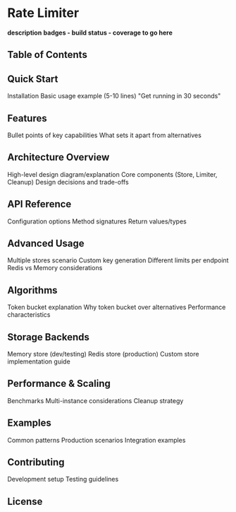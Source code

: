 # Rate Limiter

**description**
**badges - build status - coverage to go here**

## Table of Contents

## Quick Start

Installation
Basic usage example (5-10 lines)
"Get running in 30 seconds"

## Features

Bullet points of key capabilities
What sets it apart from alternatives

## Architecture Overview

High-level design diagram/explanation
Core components (Store, Limiter, Cleanup)
Design decisions and trade-offs

## API Reference

Configuration options
Method signatures
Return values/types

## Advanced Usage

Multiple stores scenario
Custom key generation
Different limits per endpoint
Redis vs Memory considerations

## Algorithms

Token bucket explanation
Why token bucket over alternatives
Performance characteristics

## Storage Backends

Memory store (dev/testing)
Redis store (production)
Custom store implementation guide

## Performance & Scaling

Benchmarks
Multi-instance considerations
Cleanup strategy

## Examples

Common patterns
Production scenarios
Integration examples

## Contributing

Development setup
Testing guidelines

## License